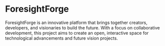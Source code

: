
# ForesightForge

ForesightForge is an innovative platform that brings together creators, developers, and visionaries to build the future. With a focus on collaborative development, this project aims to create an open, interactive space for technological advancements and future vision projects.
